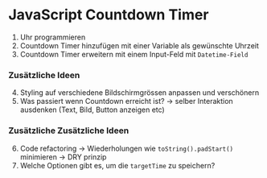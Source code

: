 # JavaScript Countdown Timer

1. Uhr programmieren
2. Countdown Timer hinzufügen mit einer Variable als gewünschte Uhrzeit
3. Countdown Timer erweitern mit einem Input-Feld mit `Datetime-Field`

### Zusätzliche Ideen

4. Styling auf verschiedene Bildschirmgrössen anpassen und verschönern
5. Was passiert wenn Countdown erreicht ist? -> selber Interaktion ausdenken (Text, Bild, Button anzeigen etc)

### Zusätzliche Zusätzliche Ideen

6. Code refactoring -> Wiederholungen wie `toString().padStart()` minimieren -> DRY prinzip
7. Welche Optionen gibt es, um die `targetTime` zu speichern?

